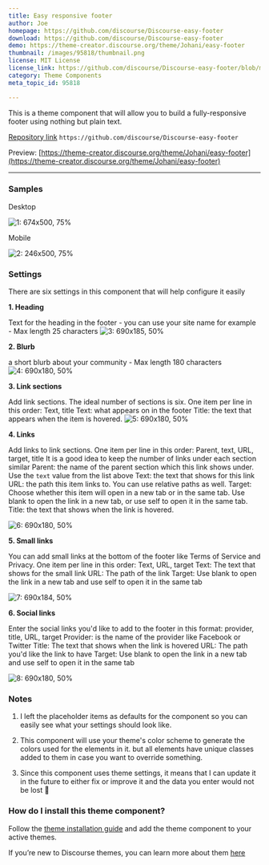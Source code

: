 ```yaml
---
title: Easy responsive footer
author: Joe
homepage: https://github.com/discourse/Discourse-easy-footer
download: https://github.com/discourse/Discourse-easy-footer
demo: https://theme-creator.discourse.org/theme/Johani/easy-footer
thumbnail: /images/95818/thumbnail.png
license: MIT License
license_link: https://github.com/discourse/Discourse-easy-footer/blob/master/LICENSE
category: Theme Components
meta_topic_id: 95818

---
```

This is a theme component that will allow you to build a fully-responsive footer using nothing but plain text.

[Repository link](https://github.com/discourse/Discourse-easy-footer)
`https://github.com/discourse/Discourse-easy-footer`

Preview:
[https://theme-creator.discourse.org/theme/Johani/easy-footer](https://theme-creator.discourse.org/theme/Johani/easy-footer)

<hr>

### Samples

Desktop

![1: 674x500, 75%](/images/95818/qsPQMvlmh3s72jxWlWDxXDnht6N.png) 

Mobile

![2: 246x500, 75%](/images/95818/vE28Bv5jzscGw2SFEnEdY0QckMD.png) 

### Settings

There are six settings in this component that will help configure it easily

**1. Heading**

   Text for the heading in the footer - you can use your site name for example - Max length 25 characters
    ![3: 690x185, 50%](/images/95818/p83nOCYSnRCl4Ij27NuPA5VvuBe.png) 

**2. Blurb** 

   a short blurb about your community - Max length 180 characters
  ![4: 690x180, 50%](/images/95818/vz1u9LJC99MTsw491aQbjevDEXt.png) 

**3. Link sections**

   Add link sections. The ideal number of sections is six. One item per line in this order: Text, title
    Text: what appears on in the footer
    Title: the text that appears when the item is hovered.
  ![5: 690x180, 50%](/images/95818/wtqQInrUiBwT3MxDgatwCamXunl.png) 

**4. Links**

Add links to link sections. One item per line in this order:
Parent, text, URL, target, title
It is a good idea to keep the number of links under each section similar
Parent:  the name of the parent section which this link shows under. Use the `text` value from the list above
Text:  the text that shows for this link
URL:  the path this item links to. You can use relative paths as well.
Target:  Choose whether this item will open in a new tab or in the same tab. Use blank to open the link in a new tab, or use self to open it in the same tab.
Title:  the text that shows when the link is hovered.

![6: 690x180, 50%](/images/95818/qs8Dl8LFzpKsTGe3V2w04zfr4Nj.png) 

**5. Small links**

You can add small links at the bottom of the footer like Terms of Service and Privacy. One item per line in this order:
Text, URL, target
Text:  The text that shows for the small link
URL: The path of the link
Target:  Use blank to open the link in a new tab and use self to open it in the same tab

![7: 690x184, 50%](/images/95818/4yXtLywgUtCTAtmOhIycmL3nBM9.png) 

**6. Social links**

Enter the social links you'd like to add to the footer in this format:
provider, title, URL, target
Provider:  is the name of the provider like Facebook or Twitter
Title:  The text that shows when the link is hovered
URL:  The path you'd like the link to have
Target:  Use blank to open the link in a new tab and use self to open it in the same tab

![8: 690x180, 50%](/images/95818/dexYBNmFJlN9qrbPSyuGk1bvr2C.png) 

### Notes

1. I left the placeholder items as defaults for the component so you can easily see what your settings should look like.

2. This component will use your theme's color scheme to generate the colors used for the elements in it. but all elements have unique classes added to them in case you want to override something.

3. Since this component uses theme settings, it means that I can update it in the future to either fix or improve it and the data you enter would not be lost :tada:

### How do I install this theme component?

Follow the [theme installation guide](https://meta.discourse.org/t/how-do-i-install-a-theme-or-theme-component/63682) and add the theme component to your active themes.

If you’re new to Discourse themes, you can learn more about them [here](https://meta.discourse.org/t/beginners-guide-to-using-discourse-themes/91966)